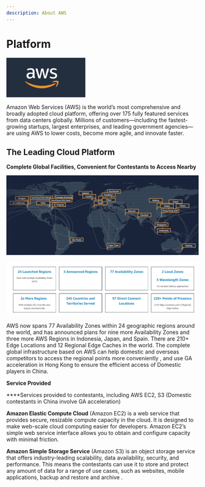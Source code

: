 ```yaml
---
description: About AWS
---
```


# Platform

![](../../.gitbook/assets/tu-pian-1.png) 

Amazon Web Services \(AWS\) is the world’s most comprehensive and broadly adopted cloud platform, offering over 175 fully featured services from data centers globally. Millions of customers—including the fastest-growing startups, largest enterprises, and leading government agencies—are using AWS to lower costs, become more agile, and innovate faster.

## The **L**eading Cloud Platform <a id="The_leading_cloud_platform"></a>

**Complete Global Facilities, Convenient for Contestants to Access Nearby**

![AWS Global Cloud Infrastructure](../../.gitbook/assets/image%20%2871%29.png)

![](../../.gitbook/assets/image%20%2870%29.png)

AWS now spans 77 Availability Zones within 24 geographic regions around the world, and has announced plans for nine more Availability Zones and three more AWS Regions in Indonesia, Japan, and Spain. There are 210+ Edge Locations and 12 Regional Edge Caches in the world. The complete global infrastructure based on AWS can help domestic and overseas competitors to access the regional points more conveniently , and use GA acceleration in Hong Kong to ensure the efficient access of Domestic players in China.

**Service Provided**

 ****Services provided to contestants, including AWS EC2, S3 \(Domestic contestants in China involve GA acceleration\)

**Amazon Elastic Compute Cloud** \(Amazon EC2\) is a web service that provides secure, resizable compute capacity in the cloud. It is designed to make web-scale cloud computing easier for developers. Amazon EC2’s simple web service interface allows you to obtain and configure capacity with minimal friction.

**Amazon Simple Storage Service** \(Amazon S3\) is an object storage service that offers industry-leading scalability, data availability, security, and performance. This means the contestants can use it to store and protect any amount of data for a range of use cases, such as websites, mobile applications, backup and restore and archive .



